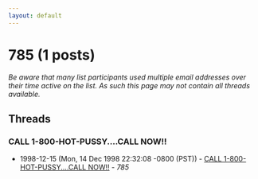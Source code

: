 ```yaml
---
layout: default
---
```


# 785 (1 posts)

_Be aware that many list participants used multiple email addresses over their time active on the list. As such this page may not contain all threads available._

## Threads

### CALL 1-800-HOT-PUSSY....CALL NOW!!
+ 1998-12-15 (Mon, 14 Dec 1998 22:32:08 -0800 (PST)) - [CALL 1-800-HOT-PUSSY....CALL NOW!!](/archive/1998/12/b726fa252f9589e373b858727360809949bcb572433cbba51d0bba2c70021693) - _785_

